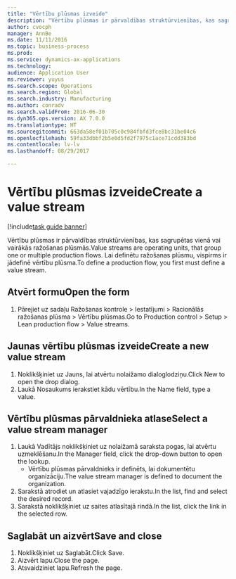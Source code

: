 ```yaml
--- 
title: "Vērtību plūsmas izveide"
description: "Vērtību plūsmas ir pārvaldības struktūrvienības, kas sagrupētas vienā vai vairākās ražošanas plūsmās."
author: cvocph
manager: AnnBe
ms.date: 11/11/2016
ms.topic: business-process
ms.prod: 
ms.service: dynamics-ax-applications
ms.technology: 
audience: Application User
ms.reviewer: yuyus
ms.search.scope: Operations
ms.search.region: Global
ms.search.industry: Manufacturing
ms.author: conradv
ms.search.validFrom: 2016-06-30
ms.dyn365.ops.version: AX 7.0.0
ms.translationtype: HT
ms.sourcegitcommit: 663da58ef01b705c0c984fbfd3fce8bc31be04c6
ms.openlocfilehash: 59fa33dbbf2b5e0d5fd2f7975c1ace71cdd383bd
ms.contentlocale: lv-lv
ms.lasthandoff: 08/29/2017

---
```

# <a name="create-a-value-stream"></a><span data-ttu-id="373f3-103">Vērtību plūsmas izveide</span><span class="sxs-lookup"><span data-stu-id="373f3-103">Create a value stream</span></span>

[!include[task guide banner](../../includes/task-guide-banner.md)]

<span data-ttu-id="373f3-104">Vērtību plūsmas ir pārvaldības struktūrvienības, kas sagrupētas vienā vai vairākās ražošanas plūsmās.</span><span class="sxs-lookup"><span data-stu-id="373f3-104">Value streams are operating units, that group one or multiple production flows.</span></span> <span data-ttu-id="373f3-105">Lai definētu ražošanas plūsmu, vispirms ir jādefinē vērtību plūsma.</span><span class="sxs-lookup"><span data-stu-id="373f3-105">To define a production flow, you first must define a value stream.</span></span>


## <a name="open-the-form"></a><span data-ttu-id="373f3-106">Atvērt formu</span><span class="sxs-lookup"><span data-stu-id="373f3-106">Open the form</span></span>
1. <span data-ttu-id="373f3-107">Pārejiet uz sadaļu Ražošanas kontrole > Iestatījumi > Racionālās ražošanas plūsma > Vērtību plūsmas.</span><span class="sxs-lookup"><span data-stu-id="373f3-107">Go to Production control > Setup > Lean production flow > Value streams.</span></span>

## <a name="create-a-new-value-stream"></a><span data-ttu-id="373f3-108">Jaunas vērtību plūsmas izveide</span><span class="sxs-lookup"><span data-stu-id="373f3-108">Create a new value stream</span></span>
1. <span data-ttu-id="373f3-109">Noklikšķiniet uz Jauns, lai atvērtu nolaižamo dialoglodziņu.</span><span class="sxs-lookup"><span data-stu-id="373f3-109">Click New to open the drop dialog.</span></span>
2. <span data-ttu-id="373f3-110">Laukā Nosaukums ierakstiet kādu vērtību.</span><span class="sxs-lookup"><span data-stu-id="373f3-110">In the Name field, type a value.</span></span>

## <a name="select-a-value-stream-manager"></a><span data-ttu-id="373f3-111">Vērtību plūsmas pārvaldnieka atlase</span><span class="sxs-lookup"><span data-stu-id="373f3-111">Select a value stream manager</span></span>
1. <span data-ttu-id="373f3-112">Laukā Vadītājs noklikšķiniet uz nolaižamā saraksta pogas, lai atvērtu uzmeklēšanu.</span><span class="sxs-lookup"><span data-stu-id="373f3-112">In the Manager field, click the drop-down button to open the lookup.</span></span>
    * <span data-ttu-id="373f3-113">Vērtību plūsmas pārvaldnieks ir definēts, lai dokumentētu organizāciju.</span><span class="sxs-lookup"><span data-stu-id="373f3-113">The value stream manager is defined to document the organization.</span></span>  
2. <span data-ttu-id="373f3-114">Sarakstā atrodiet un atlasiet vajadzīgo ierakstu.</span><span class="sxs-lookup"><span data-stu-id="373f3-114">In the list, find and select the desired record.</span></span>
3. <span data-ttu-id="373f3-115">Sarakstā noklikšķiniet uz saites atlasītajā rindā.</span><span class="sxs-lookup"><span data-stu-id="373f3-115">In the list, click the link in the selected row.</span></span>

## <a name="save-and-close"></a><span data-ttu-id="373f3-116">Saglabāt un aizvērt</span><span class="sxs-lookup"><span data-stu-id="373f3-116">Save and close</span></span>
1. <span data-ttu-id="373f3-117">Noklikšķiniet uz Saglabāt.</span><span class="sxs-lookup"><span data-stu-id="373f3-117">Click Save.</span></span>
2. <span data-ttu-id="373f3-118">Aizvērt lapu.</span><span class="sxs-lookup"><span data-stu-id="373f3-118">Close the page.</span></span>
3. <span data-ttu-id="373f3-119">Atsvaidziniet lapu.</span><span class="sxs-lookup"><span data-stu-id="373f3-119">Refresh the page.</span></span>


